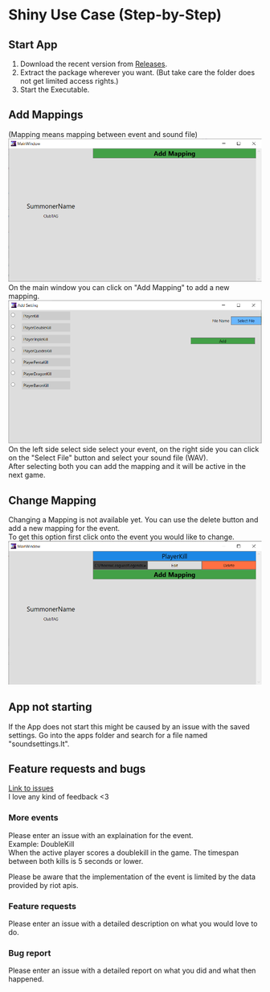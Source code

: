 # Shiny Use Case (Step-by-Step)

## Start App

1. Download the recent version from [Releases](https://github.com/xXLaokoonXx/LoLTainer/releases).
2. Extract the package wherever you want. (But take care the folder does not get limited access rights.)
3. Start the Executable.

## Add Mappings
(Mapping means mapping between event and sound file)  
![Main Window](https://github.com/xXLaokoonXx/LoLTainer/blob/master/documentation/img/MainWindow_NoSettings.png?raw=true)  
On the main window you can click on "Add Mapping" to add a new mapping.  
![Add Mapping](https://github.com/xXLaokoonXx/LoLTainer/blob/master/documentation/img/AddSettingWindow_Blank.png?raw=true)  
On the left side select side select your event, on the right side you can click on the "Select File" button and select your sound file (WAV).  
After selecting both you can add the mapping and it will be active in the next game.

## Change Mapping
Changing a Mapping is not available yet. You can use the delete button and add a new mapping for the event.  
To get this option first click onto the event you would like to change.  
![Extended Main Window](https://github.com/xXLaokoonXx/LoLTainer/blob/master/documentation/img/MainWindow_Collapsed.png?raw=true)

## App not starting
If the App does not start this might be caused by an issue with the saved settings. Go into the apps folder and search for a file named "soundsettings.lt".

## Feature requests and bugs
[Link to issues](https://github.com/xXLaokoonXx/LoLTainer/issues)  
I love any kind of feedback <3
### More events
Please enter an issue with an explaination for the event.  
Example: DoubleKill  
When the active player scores a doublekill in the game. The timespan between both kills is 5 seconds or lower.  
  
Please be aware that the implementation of the event is limited by the data provided by riot apis.
### Feature requests
Please enter an issue with a detailed description on what you would love to do.
### Bug report
Please enter an issue with a detailed report on what you did and what then happened.
